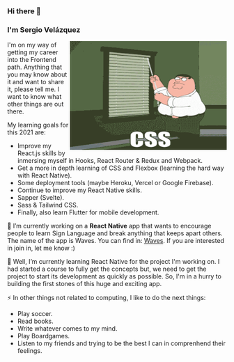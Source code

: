 ### Hi there 👋

### I'm Sergio Velázquez
<img src="https://github.com/cubomx/cubomx/blob/main/css.gif" height="250" width="360" align="right"></img>

I'm on my way of getting my career into the Frontend path. Anything that you may know about it and want to share it, please tell me. I want to know what other things are
out there. 

My learning goals for this 2021 are:
- Improve my React.js skills by inmersing myself in Hooks, React Router & Redux and Webpack.
- Get a more in depth learning of CSS and Flexbox (learning the hard way with React Native).
- Some deployment tools (maybe Heroku, Vercel or Google Firebase). 
- Continue to improve my React Native skills.
- Sapper (Svelte).
- Sass & Tailwind CSS.
- Finally, also learn Flutter for mobile development.

🔭 I’m currently working on a <strong>React Native</strong> app that wants to encourage people to learn Sign Language and break anything that keeps apart others. The name of
the app is Waves. You can find in: [Waves](https://github.com/cubomx/waves). If you are interested in join in, let me know :) 

🌱 Well, I’m currently learning React Native for the project I'm working on. I had started a course to fully get the concepts but, we need to get the project to start its development as quickly as possible. So, I'm in a hurry to building the first stones of this huge and exciting app.

⚡ In other things not related to computing, I like to do the next things:
- Play soccer.
- Read books.
- Write whatever comes to my mind.
- Play Boardgames.
- Listen to my friends and trying to be the best I can in comprenhend their feelings.

<!--
**cubomx/cubomx** is a ✨ _special_ ✨ repository because its `README.md` (this file) appears on your GitHub profile.

Here are some ideas to get you started:



- 👯 I’m looking to collaborate on ...
- 🤔 I’m looking for help with ...
- 💬 Ask me about ...
- 📫 How to reach me: ...
-->
